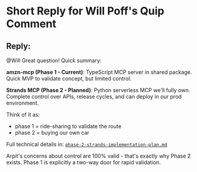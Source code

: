 # Short Reply for Will Poff's Quip Comment

## Reply:

@Will Great question!
Quick summary:

**amzn-mcp (Phase 1 - Current)**: TypeScript MCP server in shared package. Quick MVP to validate concept, but limited control.

**Strands MCP (Phase 2 - Planned)**: Python serverless MCP we'll fully own. Complete control over APIs, release cycles, and can deploy in our prod environment.

Think of it as:
- phase 1 = ride-sharing to validate the route
- phase 2 = buying our own car

Full technical details in: [`phase-2-strands-implementation-plan.md`](https://code.amazon.com/packages/SIbagy-Weblab-MCP-docs/blobs/mainline/--/docs/phase-2/phase-2-strands-implementation-plan.md)

Arpit's concerns about control are 100% valid - that's exactly why Phase 2 exists. Phase 1 is explicitly a two-way door for rapid validation.
